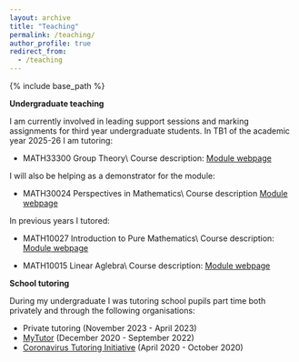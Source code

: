 ```yaml
---
layout: archive
title: "Teaching"
permalink: /teaching/
author_profile: true
redirect_from:
  - /teaching
---
```


{% include base_path %}

**Undergraduate teaching**


I am currently involved in leading support sessions and marking assignments for third year undergraduate students. In TB1 of the academic year 2025-26 I am tutoring:

- MATH33300 Group Theory\\
  Course description: [Module webpage](https://upc.bristol.ac.uk/unit-programme-catalogue/UnitDetails.jsa?ayrCode=25%2F26&unitCode=MATH33300)

I will also be helping as a demonstrator for the module:

- MATH30024 Perspectives in Mathematics\\
  Course description [Module webpage](https://www.bris.ac.uk/unit-programme-catalogue/UnitDetails.jsa?ayrCode=23%2F24&unitCode=MATH30024&_gl=1*1656s16*_ga*MTkxOTA2Nzg3Mi4xNjkyNTY3MDI5*_ga_6R8SPL3HLT*MTcwNTQwMTc3Ni4xMS4xLjE3MDU0MDE4NDguNTMuMC4w&_ga=2.134696753.132866933.1705401777-1919067872.1692567029)

In previous years I tutored:

- MATH10027 Introduction to Pure Mathematics\\
  Course description: [Module webpage](https://www.bris.ac.uk/unit-programme-catalogue/UnitDetails.jsa;jsessionid=C69EF04FF22E15A95BFD721E43F2CFC3?ayrCode=24%2F25&unitCode=MATH10027)

- MATH10015 Linear Aglebra\\
  Course description: [Module webpage](https://www.bris.ac.uk/unit-programme-catalogue/UnitDetails.jsa?ayrCode=23%2F24&unitCode=MATH10015)


**School tutoring**


During my undergraduate I was tutoring school pupils part time both privately and through the following organisations:

- Private tutoring (November 2023 - April 2023)
- [MyTutor](https://www.mytutor.co.uk) (December 2020 - September 2022)
- [Coronavirus Tutoring Initiative](https://coronavirustutoring.co.uk/) (April 2020 - October 2020)
